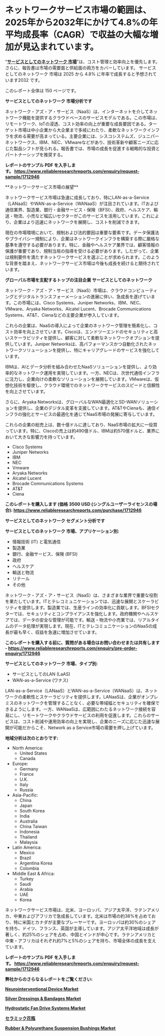 <p><h1>ネットワークサービス市場の範囲は、2025年から2032年にかけて4.8%の年平均成長率（CAGR）で収益の大幅な増加が見込まれています。</h1></p><p>&ldquo;<strong><a href="https://www.reliableresearchreports.com/network-as-a-service-r1712946?utm_campaign=110&utm_medium=9&utm_source=Github&utm_content=ia&utm_term=08032025&utm_id=network-as-a-service">サービスとしてのネットワーク 市場</a></strong>&rdquo;は、コスト管理と効率向上を優先します。 さらに、報告書は市場の需要面と供給面の両方をカバーしています。 サービスとしてのネットワーク 市場は 2025 から 4.8% に年率で成長すると予想されています2032 です。</p>
<p>このレポート全体は 150 ページです。</p>
<p><strong>サービスとしてのネットワーク 市場分析です</strong></p>
<p><p>ネットワーク・アズ・ア・サービス（NaaS）は、インターネットを介してネットワーク機能を提供するクラウドベースのサービスモデルである。この市場は、リモートワーク、IoTの浸透、コスト効率の向上が重要な成長要因である。ターゲット市場は中小企業から大企業まで多岐にわたり、柔軟なネットワークインフラを求める需要が高まっている。主要企業には、シスコシステムズ、ジュニパーネットワークス、IBM、NEC、VMwareなどがあり、技術革新や顧客ニーズに応じた製品シフトが見られる。報告書では、市場の成長を促進する戦略的な投資とパートナーシップを推奨する。</p></p>
<p><strong>レポートのサンプル PDF を入手します。&nbsp;<a href="https://www.reliableresearchreports.com/enquiry/request-sample/1712946?utm_campaign=110&utm_medium=9&utm_source=Github&utm_content=ia&utm_term=08032025&utm_id=network-as-a-service">https://www.reliableresearchreports.com/enquiry/request-sample/1712946</a></strong></p>
<p><p>**ネットワークサービス市場の展望**</p><p>ネットワークサービス市場は急速に成長しており、特にLAN-as-a-Service（LANaaS）やWAN-as-a-Service（WANaaS）が注目されています。ITおよび通信業界、製造業、銀行・金融サービス・保険（BFSI）、政府、ヘルスケア、輸送・物流、小売など幅広いセクターがこのサービスを活用しています。これにより、企業はより迅速にネットワークを展開し、コストを削減できます。</p><p>現在の市場環境において、規制および法的要因は重要な要素です。データ保護法やプライバシー規制により、企業はネットワークインフラを構築する際に厳格な基準を遵守する必要があります。特に、金融やヘルスケア業界では、顧客情報の保護が重要であり、規制当局の指導を受ける必要があります。したがって、企業は規制要件を満たすネットワークサービスを選ぶことが求められます。このような背景を踏まえ、ネットワークサービス市場は今後も成長を続けると期待されています。</p></p>
<p><strong>グローバル市場を支配するトップの注目企業 サービスとしてのネットワーク</strong></p>
<p><p>ネットワーク・アズ・ア・サービス（NaaS）市場は、クラウドコンピューティングとデジタルトランスフォーメーションの進展に伴い、急成長を遂げています。この市場には、Cisco Systems、Juniper Networks、IBM、NEC、VMware、Aryaka Networks、Alcatel Lucent、Brocade Communications Systems、AT&T、Cienaなどの主要企業が参入しています。</p><p>これらの企業は、NaaSの導入によって企業のネットワーク管理を簡素化し、コスト効率を向上させています。Ciscoは、エンドツーエンドのセキュリティと高いスケーラビリティを提供し、顧客に対して柔軟なネットワークオプションを提供しています。Juniper Networksは、高パフォーマンスかつ自動化されたネットワークソリューションを提供し、特にキャリアグレードのサービスを強化しています。</p><p>IBMは、AIとデータ分析を組み合わせたNaaSソリューションを提供し、より効率的なネットワーク運用を実現しています。一方、NECは、次世代通信インフラに注力し、企業向けの柔軟なソリューションを展開しています。VMwareは、仮想化技術を駆使し、クラウド環境でのネットワークサービスのスピードと信頼性を向上させています。</p><p>さらに、Aryaka Networksは、グローバルなWAN最適化とSD-WANソリューションを提供し、企業のデジタル変革を支援しています。AT&TやCienaも、通信インフラの強化とサービスの最適化を通じてNaaS市場の発展に寄与しています。</p><p>これらの企業の総売上は、数十億ドルに達しており、NaaS市場の拡大に一役買っています。特に、Ciscoの売上は約490億ドル、IBMは約570億ドルと、業界において大きな影響力を持っています。</p></p>
<p><ul><li>Cisco Systems</li><li>Juniper Networks</li><li>IBM</li><li>NEC</li><li>Vmware</li><li>Aryaka Networks</li><li>Alcatel Lucent</li><li>Brocade Communications Systems</li><li>AT&T</li><li>Ciena</li></ul></p>
<p><strong>このレポートを購入します (価格 3500 USD (シングルユーザーライセンスの場合):&nbsp;<a href="https://www.reliableresearchreports.com/purchase/1712946?utm_campaign=110&utm_medium=9&utm_source=Github&utm_content=ia&utm_term=08032025&utm_id=network-as-a-service">https://www.reliableresearchreports.com/purchase/1712946</a></strong></p>
<p><strong>サービスとしてのネットワーク セグメント分析です</strong></p>
<p><strong>サービスとしてのネットワーク 市場、アプリケーション別:</strong></p>
<p><ul><li>情報技術 (IT) と電気通信</li><li>製造業</li><li>銀行、金融サービス、保険 (BFSI)</li><li>政府</li><li>ヘルスケア</li><li>輸送と物流</li><li>リテール</li><li>その他</li></ul></p>
<p><p>ネットワーク・アズ・ア・サービス（NaaS）は、さまざまな業界で重要な役割を果たしています。ITとテレコミュニケーションでは、迅速な展開とスケーラビリティを提供します。製造業では、生産ラインの効率化に貢献します。BFSIセクターでは、セキュリティとコンプライアンスを強化します。政府機関やヘルスケアでは、データの安全な管理が可能です。輸送・物流や小売業では、リアルタイムのデータ処理が実現します。現在、ITとテレコミュニケーションのNaaSの成長が最も早く、収益を急速に増加させています。</p></p>
<p><strong>このレポートを購入する前に、質問がある場合はお問い合わせまたは共有します - <a href="https://www.reliableresearchreports.com/enquiry/pre-order-enquiry/1712946?utm_campaign=110&utm_medium=9&utm_source=Github&utm_content=ia&utm_term=08032025&utm_id=network-as-a-service">https://www.reliableresearchreports.com/enquiry/pre-order-enquiry/1712946</a></strong></p>
<p><strong>サービスとしてのネットワーク 市場、タイプ別:</strong></p>
<p><ul><li>サービスとしてのLAN (LaAS)</li><li>WAN-as-a-Service (ワナス)</li></ul></p>
<p><p>LAN-as-a-Service（LANaaS）とWAN-as-a-Service（WANaaS）は、ネットワークの柔軟性とスケーラビリティを提供します。LANaaSは、企業がオンプレミスのネットワークを管理することなく、必要な帯域幅とセキュリティを確保できるようにします。一方、WANaaSは、広範囲にわたるネットワーク接続を容易にし、リモートワークやクラウドサービスの利用を促進します。これらのサービスは、コスト削減や運用効率の向上を実現し、企業のニーズに応じた迅速な展開が可能だからこそ、Network as a Service市場の需要を押し上げています。</p></p>
<p><strong>地域分析は次のとおりです:</strong></p>
<p><ul>
    <li>
        North America:
        <ul>
            <li>United States</li>
            <li>Canada</li>
        </ul>
    </li>
    <li>
        Europe:
        <ul>
            <li>Germany</li>
            <li>France</li>
            <li>U.K.</li>
            <li>Italy</li>
            <li>Russia</li>
        </ul>
    </li>
    <li>
        Asia-Pacific:
        <ul>
            <li>China</li>
            <li>Japan</li>
            <li>South Korea</li>
            <li>India</li>
            <li>Australia</li>
            <li>China Taiwan</li>
            <li>Indonesia</li>
            <li>Thailand</li>
            <li>Malaysia</li>
        </ul>
    </li>
    <li>
        Latin America:
        <ul>
            <li>Mexico</li>
            <li>Brazil</li>
            <li>Argentina Korea</li>
            <li>Colombia</li>
        </ul>
    </li>
    <li>
        Middle East & Africa:
        <ul>
            <li>Turkey</li>
            <li>Saudi</li>
            <li>Arabia</li>
            <li>UAE</li>
            <li>Korea</li>
        </ul>
    </li>
    </ul></p>
<p><p>ネットワークサービス市場は、北米、ヨーロッパ、アジア太平洋、ラテンアメリカ、中東およびアフリカで急成長しています。北米は市場の約38%を占めており、特に米国とカナダが主要なプレーヤーです。ヨーロッパは約30%のシェアを持ち、ドイツ、フランス、英国が主導しています。アジア太平洋地域は成長が著しく、約25%のシェアを占め、中国とインドが中心です。ラテンアメリカと中東・アフリカはそれぞれ約7%と5%のシェアを持ち、市場全体の成長を支えています。</p></p>
<p><strong>レポートのサンプル PDF を入手します。&nbsp;<a href="https://www.reliableresearchreports.com/enquiry/request-sample/1712946?utm_campaign=110&utm_medium=9&utm_source=Github&utm_content=ia&utm_term=08032025&utm_id=network-as-a-service">https://www.reliableresearchreports.com/enquiry/request-sample/1712946</a></strong></p>
<p><strong></strong></p>
<p><strong></strong></p>
<p><strong></strong></p>
<p><strong></strong></p>
<p><strong>弊社からのさらなるレポートをご覧ください:</strong></p>
<p><strong><p><a href="https://github.com/baatetoshda/Market-Research-Report-List-1/blob/main/neurointerventional-device-market.md?utm_campaign=110&utm_medium=9&utm_source=Github&utm_content=ia&utm_term=08032025&utm_id=network-as-a-service">Neurointerventional Device Market</a></p><p><a href="https://github.com/siwerhommer97/Market-Research-Report-List-1/blob/main/silver-dressings-bandages-market.md?utm_campaign=110&utm_medium=9&utm_source=Github&utm_content=ia&utm_term=08032025&utm_id=network-as-a-service">Silver Dressings & Bandages Market</a></p><p><a href="https://github.com/naingbiner7i/Market-Research-Report-List-1/blob/main/hydrostatic-fan-drive-systems-market.md?utm_campaign=110&utm_medium=9&utm_source=Github&utm_content=ia&utm_term=08032025&utm_id=network-as-a-service">Hydrostatic Fan Drive Systems Market</a></p><p><a href="https://github.com/lababdou/Market-Research-Report-List-7/blob/main/647984542236.md?utm_campaign=110&utm_medium=9&utm_source=Github&utm_content=ia&utm_term=08032025&utm_id=network-as-a-service">セラミック花瓶</a></p><p><a href="https://github.com/tabormahay2f/Market-Research-Report-List-1/blob/main/rubber-polyurethane-suspension-bushings-market.md?utm_campaign=110&utm_medium=9&utm_source=Github&utm_content=ia&utm_term=08032025&utm_id=network-as-a-service">Rubber & Polyurethane Suspension Bushings Market</a></p></strong></p>